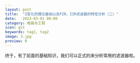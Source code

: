 ```yaml
---
layout: post
title:  "Z变化的理论基础以及FIR、IIR滤波器的特性分析（二）"
date:   2023-03-01 00:00
category: 电路与工程
icon: git
keywords: tag1, tag2
image: 3.jpg
preview: 0
---
```


终于，有了前面的基础知识，我们可以正式的来分析常用的滤波器啦。
